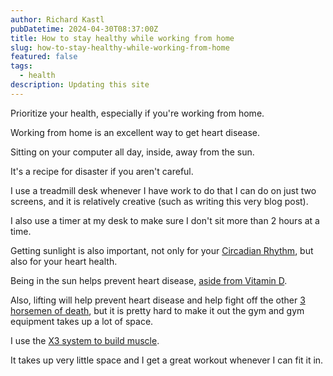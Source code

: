 ```yaml
---
author: Richard Kastl
pubDatetime: 2024-04-30T08:37:00Z
title: How to stay healthy while working from home
slug: how-to-stay-healthy-while-working-from-home
featured: false
tags:
  - health
description: Updating this site
---
```


Prioritize your health, especially if you're working from home.

Working from home is an excellent way to get heart disease. 

Sitting on your computer all day, inside, away from the sun. 

It's a recipe for disaster if you aren't careful. 

I use a treadmill desk whenever I have work to do that I can do on just two screens, and it is relatively creative (such as writing this very blog post).

I also use a timer at my desk to make sure I don't sit more than 2 hours at a time. 

Getting sunlight is also important, not only for your <a href="https://www.perplexity.ai/search/find-an-article-o8Y0cfzNRUerXomxYWW3qQ" target="_blank">Circadian Rhythm</a>, but also for your heart health. 

Being in the sun helps prevent heart disease, <a href="https://pubmed.ncbi.nlm.nih.gov/26766556/" target="_blank">aside from Vitamin D</a>. 

Also, lifting will help prevent heart disease and help fight off the other <a href="https://www.perplexity.ai/search/find-an-article-o8Y0cfzNRUerXomxYWW3qQ" target="_blank">3 horsemen of death</a>, but it is pretty hard to make it out the gym and gym equipment takes up a lot of space. 

I use the <a href="https://www.jaquishbiomedical.com/products/x3-bar/" target="_blank">X3 system to build muscle</a>. 

It takes up very little space and I get a great workout whenever I can fit it in. 